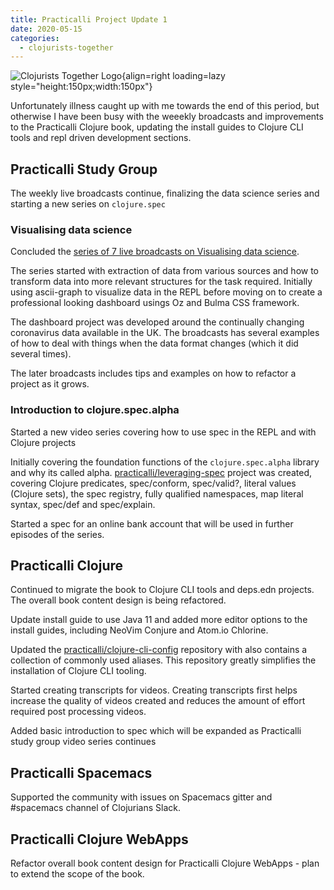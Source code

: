 ```yaml
---
title: Practicalli Project Update 1
date: 2020-05-15
categories:
  - clojurists-together
---
```


![Clojurists Together Logo](https://raw.githubusercontent.com/practicalli/graphic-design/live/buttons/practicalli-clojurists-together-button.svg){align=right loading=lazy style="height:150px;width:150px"}

Unfortunately illness caught up with me towards the end of this period, but otherwise I have been busy with the weeekly broadcasts and improvements to the Practicalli Clojure book, updating the install guides to Clojure CLI tools and repl driven development sections.

<!-- more -->

## Practicalli Study Group

The weekly live broadcasts continue, finalizing the data science series and starting a new series on `clojure.spec`

### Visualising data science
Concluded the [series of 7 live broadcasts on Visualising data science](https://www.youtube.com/playlist?list=PLpr9V-R8ZxiDUXIR2z8Y8wvhpoPyl0t_D).

The series started with extraction of data from various sources and how to transform data into more relevant structures for the task required.  Initially using ascii-graph to visualize data in the REPL before moving on to create a professional looking dashboard usings Oz and Bulma CSS framework.

The dashboard project was developed around the continually changing coronavirus data available in the UK. The broadcasts has several examples of how to deal with things when the data format changes (which it did several times).

The later broadcasts includes tips and examples on how to refactor a project as it grows.


### Introduction to clojure.spec.alpha

Started a new video series covering how to use spec in the REPL and with Clojure projects

Initially covering the foundation functions of the `clojure.spec.alpha` library and why its called alpha.  [practicalli/leveraging-spec](https://github.com/practicalli/leveraging-spec) project was created, covering Clojure predicates, spec/conform, spec/valid?, literal values (Clojure sets), the spec registry, fully qualified namespaces, map literal syntax, spec/def and spec/explain.

Started a spec for an online bank account that will be used in further episodes of the series.


## Practicalli Clojure

Continued to migrate the book to Clojure CLI tools and deps.edn projects. The overall book content design is being refactored.

Update install guide to use Java 11 and added more editor options to the install guides, including NeoVim Conjure and Atom.io Chlorine.

Updated the [practicalli/clojure-cli-config](https://github.com/practicalli/clojure-cli-config) repository with also contains a collection of commonly used aliases.  This repository greatly simplifies the installation of Clojure CLI tooling.

Started creating transcripts for videos.  Creating transcripts first helps increase the quality of videos created and reduces the amount of effort required post processing videos.

Added basic introduction to spec which will be expanded as Practicalli study group video series continues


## Practicalli Spacemacs

Supported the community with issues on Spacemacs gitter and #spacemacs channel of Clojurians Slack.


## Practicalli Clojure WebApps

Refactor overall book content design for Practicalli Clojure WebApps - plan to extend the scope of the book.

